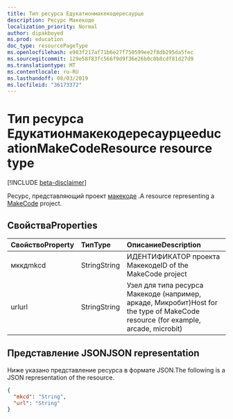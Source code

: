 ```yaml
---
title: Тип ресурса Едукатионмакекодересаурце
description: Ресурс Макекоде
localization_priority: Normal
author: dipakboyed
ms.prod: education
doc_type: resourcePageType
ms.openlocfilehash: e983f217af71b6e27f750599ee2f8db295da5fec
ms.sourcegitcommit: 129e58f83fc566f9d9f36e26b0c0b8cdf81d27d9
ms.translationtype: MT
ms.contentlocale: ru-RU
ms.lasthandoff: 08/03/2019
ms.locfileid: "36173372"
---
```

# <a name="educationmakecoderesource-resource-type"></a><span data-ttu-id="f1201-103">Тип ресурса Едукатионмакекодересаурце</span><span class="sxs-lookup"><span data-stu-id="f1201-103">educationMakeCodeResource resource type</span></span>

[!INCLUDE [beta-disclaimer](../../includes/beta-disclaimer.md)]

<span data-ttu-id="f1201-104">Ресурс, представляющий проект [макекоде](https://www.microsoft.com/en-us/makecode) .</span><span class="sxs-lookup"><span data-stu-id="f1201-104">A resource representing a [MakeCode](https://www.microsoft.com/en-us/makecode) project.</span></span>

## <a name="properties"></a><span data-ttu-id="f1201-105">Свойства</span><span class="sxs-lookup"><span data-stu-id="f1201-105">Properties</span></span>

| <span data-ttu-id="f1201-106">Свойство</span><span class="sxs-lookup"><span data-stu-id="f1201-106">Property</span></span>     | <span data-ttu-id="f1201-107">Тип</span><span class="sxs-lookup"><span data-stu-id="f1201-107">Type</span></span>        | <span data-ttu-id="f1201-108">Описание</span><span class="sxs-lookup"><span data-stu-id="f1201-108">Description</span></span> |
|:-------------|:------------|:------------|
|<span data-ttu-id="f1201-109">мккд</span><span class="sxs-lookup"><span data-stu-id="f1201-109">mkcd</span></span>|<span data-ttu-id="f1201-110">String</span><span class="sxs-lookup"><span data-stu-id="f1201-110">String</span></span>|<span data-ttu-id="f1201-111">ИДЕНТИФИКАТОР проекта Макекоде</span><span class="sxs-lookup"><span data-stu-id="f1201-111">ID of the MakeCode project</span></span>|
|<span data-ttu-id="f1201-112">url</span><span class="sxs-lookup"><span data-stu-id="f1201-112">url</span></span>|<span data-ttu-id="f1201-113">String</span><span class="sxs-lookup"><span data-stu-id="f1201-113">String</span></span>|<span data-ttu-id="f1201-114">Узел для типа ресурса Макекоде (например, аркаде, Микробит)</span><span class="sxs-lookup"><span data-stu-id="f1201-114">Host for the type of MakeCode resource (for example, arcade, microbit)</span></span>|

## <a name="json-representation"></a><span data-ttu-id="f1201-115">Представление JSON</span><span class="sxs-lookup"><span data-stu-id="f1201-115">JSON representation</span></span>

<span data-ttu-id="f1201-116">Ниже указано представление ресурса в формате JSON.</span><span class="sxs-lookup"><span data-stu-id="f1201-116">The following is a JSON representation of the resource.</span></span>

<!-- {
  "blockType": "resource",
  "optionalProperties": [

  ],
  "@odata.type": "microsoft.graph.educationMakeCodeResource",
  "baseType": "microsoft.graph.educationResource"
}-->

```json
{
  "mkcd": "String",
  "url": "String"
}
```

<!-- uuid: 16cd6b66-4b1a-43a1-adaf-3a886856ed98
2019-02-04 14:57:30 UTC -->
<!-- {
  "type": "#page.annotation",
  "description": "educationMakeCodeResource resource",
  "keywords": "",
  "section": "documentation",
  "tocPath": ""
}-->